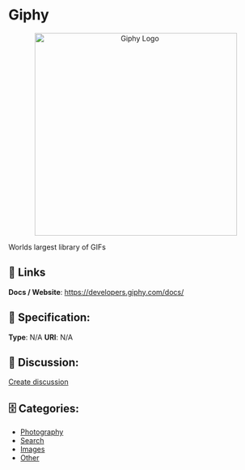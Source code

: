 # Giphy
<p align="center">
    <img width="400" src="https://raw.githubusercontent.com/apis-list/apis-list/main/apis/giphy/logo_256x256.png" alt="Giphy Logo"/>
</p>

Worlds largest library of GIFs

##  🔗 Links
**Docs / Website**: https://developers.giphy.com/docs/

## 🧬 Specification:
**Type**: N/A
**URI**: N/A

## 💬 Discussion:
[Create discussion](https://github.com/apis-list/apis-list/discussions/new)

## 🗄️ Categories:
- [Photography](https://github.com/apis-list/apis-list#photography)
- [Search](https://github.com/apis-list/apis-list#search)
- [Images](https://github.com/apis-list/apis-list#images)
- [Other](https://github.com/apis-list/apis-list#other)



